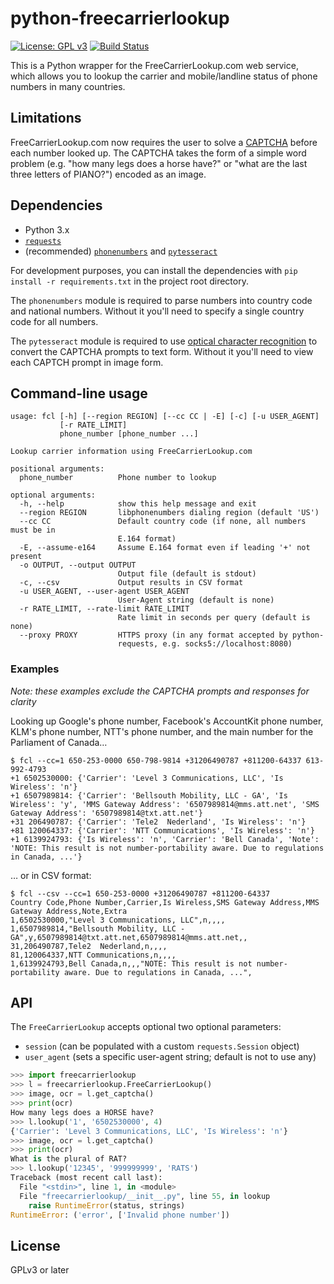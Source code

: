 python-freecarrierlookup
========================

[![License: GPL v3](https://img.shields.io/badge/License-GPL%20v3-blue.svg)](https://www.gnu.org/licenses/gpl-3.0)
[![Build Status](https://api.travis-ci.org/dlenski/freecarrierlookup.png)](https://travis-ci.org/dlenski/freecarrierlookup)

This is a Python wrapper for the FreeCarrierLookup.com web service, which
allows you to lookup the carrier and mobile/landline status of phone numbers
in many countries.

Limitations
-----------

FreeCarrierLookup.com now requires the user to solve a
[CAPTCHA](https://en.wikipedia.org/wiki/CAPTCHA) before each number
looked up.  The CAPTCHA takes the form of a simple word problem
(e.g. "how many legs does a horse have?" or "what are the last three
letters of PIANO?") encoded as an image.

Dependencies
------------

-  Python 3.x
-  [`requests`](https://python-requests.org)
-  (recommended) [`phonenumbers`](https://github.com/daviddrysdale/python-phonenumbers) and [`pytesseract`](https://github.com/madmaze/pytesseract)

For development purposes, you can install the dependencies with `pip install -r requirements.txt` in
the project root directory.

The `phonenumbers` module is required to parse numbers into country code and
national numbers.  Without it you'll need to specify a single country code
for all numbers.

The `pytesseract` module is required to use [optical character
recognition](https://en.wikipedia.org/wiki/CAPTCHA) to convert the
CAPTCHA prompts to text form.  Without it you'll need to view each
CAPTCH prompt in image form.

Command-line usage
------------------

```
usage: fcl [-h] [--region REGION] [--cc CC | -E] [-c] [-u USER_AGENT]
           [-r RATE_LIMIT]
           phone_number [phone_number ...]

Lookup carrier information using FreeCarrierLookup.com

positional arguments:
  phone_number          Phone number to lookup

optional arguments:
  -h, --help            show this help message and exit
  --region REGION       libphonenumbers dialing region (default 'US')
  --cc CC               Default country code (if none, all numbers must be in
                        E.164 format)
  -E, --assume-e164     Assume E.164 format even if leading '+' not present
  -o OUTPUT, --output OUTPUT
                        Output file (default is stdout)
  -c, --csv             Output results in CSV format
  -u USER_AGENT, --user-agent USER_AGENT
                        User-Agent string (default is none)
  -r RATE_LIMIT, --rate-limit RATE_LIMIT
                        Rate limit in seconds per query (default is none)
  --proxy PROXY         HTTPS proxy (in any format accepted by python-
                        requests, e.g. socks5://localhost:8080)
```

### Examples

_Note: these examples exclude the CAPTCHA prompts and responses for clarity_

Looking up Google's phone number, Facebook's AccountKit phone number, KLM's phone number, NTT's phone number, and the main number for the Parliament of Canada…

```
$ fcl --cc=1 650-253-0000 650-798-9814 +31206490787 +811200-64337 613-992-4793
+1 6502530000: {'Carrier': 'Level 3 Communications, LLC', 'Is Wireless': 'n'}
+1 6507989814: {'Carrier': 'Bellsouth Mobility, LLC - GA', 'Is Wireless': 'y', 'MMS Gateway Address': '6507989814@mms.att.net', 'SMS Gateway Address': '6507989814@txt.att.net'}
+31 206490787: {'Carrier': 'Tele2  Nederland', 'Is Wireless': 'n'}
+81 120064337: {'Carrier': 'NTT Communications', 'Is Wireless': 'n'}
+1 6139924793: {'Is Wireless': 'n', 'Carrier': 'Bell Canada', 'Note': 'NOTE: This result is not number-portability aware. Due to regulations in Canada, ...'}
```

… or in CSV format:

```
$ fcl --csv --cc=1 650-253-0000 +31206490787 +811200-64337
Country Code,Phone Number,Carrier,Is Wireless,SMS Gateway Address,MMS Gateway Address,Note,Extra
1,6502530000,"Level 3 Communications, LLC",n,,,,
1,6507989814,"Bellsouth Mobility, LLC - GA",y,6507989814@txt.att.net,6507989814@mms.att.net,,
31,206490787,Tele2  Nederland,n,,,,
81,120064337,NTT Communications,n,,,,
1,6139924793,Bell Canada,n,,,"NOTE: This result is not number-portability aware. Due to regulations in Canada, ...",
```

API
---

The `FreeCarrierLookup` accepts optional two optional parameters:

* `session` (can be populated with a custom `requests.Session` object)
* `user_agent` (sets a specific user-agent string; default is not to use any)

```python
>>> import freecarrierlookup
>>> l = freecarrierlookup.FreeCarrierLookup()
>>> image, ocr = l.get_captcha()
>>> print(ocr)
How many legs does a HORSE have?
>>> l.lookup('1', '6502530000', 4)
{'Carrier': 'Level 3 Communications, LLC', 'Is Wireless': 'n'}
>>> image, ocr = l.get_captcha()
>>> print(ocr)
What is the plural of RAT?
>>> l.lookup('12345', '999999999', 'RATS')
Traceback (most recent call last):
  File "<stdin>", line 1, in <module>
  File "freecarrierlookup/__init__.py", line 55, in lookup
    raise RuntimeError(status, strings)
RuntimeError: ('error', ['Invalid phone number'])
```

License
-------

GPLv3 or later
